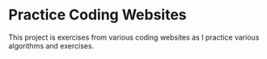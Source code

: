 # Practice Coding Websites

This project is exercises from various coding websites as I practice various algorithms and exercises.
